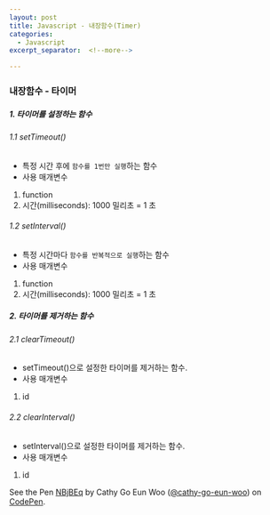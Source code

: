 ```yaml
---
layout: post
title: Javascript - 내장함수(Timer)
categories:
  - Javascript
excerpt_separator:  <!--more-->

---
```


### 내장함수 - 타이머

##### 1. 타이머를 설정하는 함수

###### 1.1 setTimeout()

- 특정 시간 후에 `함수를 1번만 실행`하는 함수
- 사용 매개변수

1.  function
2.  시간(milliseconds): 1000 밀리초 = 1 초

###### 1.2 setInterval()

- 특정 시간마다 `함수를 반복적으로 실행`하는 함수
- 사용 매개변수

1.  function
2.  시간(milliseconds): 1000 밀리초 = 1 초

##### 2. 타이머를 제거하는 함수

###### 2.1 clearTimeout()

- setTimeout()으로 설정한 타이머를 제거하는 함수.
- 사용 매개변수

1.  id

###### 2.2 clearInterval()

- setInterval()으로 설정한 타이머를 제거하는 함수.
- 사용 매개변수

1.  id

<p data-height="265" data-theme-id="0" data-slug-hash="NBjBEq" data-default-tab="js,result" data-user="cathy-go-eun-woo" data-pen-title="NBjBEq" class="codepen">See the Pen <a href="https://codepen.io/cathy-go-eun-woo/pen/NBjBEq/">NBjBEq</a> by Cathy Go Eun Woo (<a href="https://codepen.io/cathy-go-eun-woo">@cathy-go-eun-woo</a>) on <a href="https://codepen.io">CodePen</a>.</p>
<script src="https://static.codepen.io/assets/embed/ei.js"> </script>
